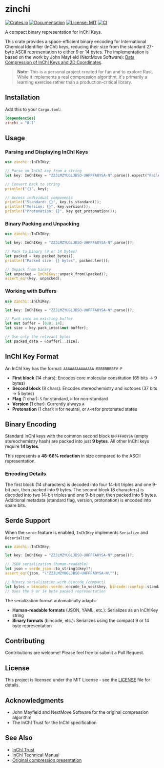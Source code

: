 # zinchi

[![Crates.io](https://img.shields.io/crates/v/zinchi.svg)](https://crates.io/crates/zinchi)
[![Documentation](https://docs.rs/zinchi/badge.svg)](https://docs.rs/zinchi)
[![License: MIT](https://img.shields.io/badge/License-MIT-yellow.svg)](https://opensource.org/licenses/MIT)
[![CI](https://github.com/OliverBScott/zinchi/workflows/CI/badge.svg)](https://github.com/OliverBScott/zinchi/actions)

A compact binary representation for InChI Keys.

This crate provides a space-efficient binary encoding for International Chemical Identifier (InChI) keys, reducing their size from the standard 27-byte ASCII representation to either 9 or 14 bytes. The implementation is based on the work by John Mayfield (NextMove Software): [Data Compression of InChI Keys and 2D Coordinates](https://www.nextmovesoftware.com/talks/Mayfield_DataCompressionOfInChIKeysAnd2dCoordinates_NIHINCHI_202103.pdf).

> **Note:** This is a personal project created for fun and to explore Rust. While it implements a real compression algorithm, it's primarily a learning exercise rather than a production-critical library.

## Installation

Add this to your `Cargo.toml`:

```toml
[dependencies]
zinchi = "0.1"
```

## Usage

### Parsing and Displaying InChI Keys

```rust
use zinchi::InChIKey;

// Parse an InChI key from a string
let key: InChIKey = "ZZJLMZYUGLJBSO-UHFFFAOYSA-N".parse().expect("Failed to parse InChIKey")

// Convert back to string
println!("{}", key);

// Access individual components
println!("Standard: {}", key.is_standard());
println!("Version: {}", key.version());
println!("Protonation: {}", key.get_protonation());
```

### Binary Packing and Unpacking

```rust
use zinchi::InChIKey;

let key: InChIKey = "ZZJLMZYUGLJBSO-UHFFFAOYSA-N".parse()?;

// Pack to binary (9 or 14 bytes)
let packed = key.packed_bytes();
println!("Packed size: {} bytes", packed.len());

// Unpack from binary
let unpacked = InChIKey::unpack_from(&packed)?;
assert_eq!(key, unpacked);
```

### Working with Buffers

```rust
use zinchi::InChIKey;

let key: InChIKey = "ZZJLMZYUGLJBSO-UHFFFAOYSA-N".parse()?;

// Pack into an existing buffer
let mut buffer = [0u8; 14];
let size = key.pack_into(&mut buffer);

// Use only the relevant bytes
let packed_data = &buffer[..size];
```

## InChI Key Format

An InChI key has the format: `AAAAAAAAAAAAAA-BBBBBBBBFV-P`

- **First block** (14 chars): Encodes core molecular constitution (65 bits → 9 bytes)
- **Second block** (8 chars): Encodes stereochemistry and isotopes (37 bits → 5 bytes)
- **Flag** (1 char): `S` for standard, `N` for non-standard
- **Version** (1 char): Currently always `A`
- **Protonation** (1 char): `N` for neutral, or `A`-`M` for protonated states

## Binary Encoding

Standard InChI keys with the common second block `UHFFFAOYSA` (empty stereochemistry hash) are packed into just **9 bytes**. All other InChI keys require **14 bytes**.

This represents a **48-66% reduction** in size compared to the ASCII representation.

### Encoding Details

The first block (14 characters) is decoded into four 14-bit triples and one 9-bit pair, then packed into 9 bytes. The second block (8 characters) is decoded into two 14-bit triples and one 9-bit pair, then packed into 5 bytes. Additional metadata (standard flag, version, protonation) is encoded into spare bits.

## Serde Support

When the `serde` feature is enabled, `InChIKey` implements `Serialize` and `Deserialize`:

```rust
use zinchi::InChIKey;

let key: InChIKey = "ZZJLMZYUGLJBSO-UHFFFAOYSA-N".parse()?;

// JSON serialization (human-readable)
let json = serde_json::to_string(&key)?;
assert_eq!(json, "\"ZZJLMZYUGLJBSO-UHFFFAOYSA-N\"");

// Binary serialization with bincode (compact)
let bytes = bincode::serde::encode_to_vec(&key, bincode::config::standard())?;
// Uses the 9 or 14 byte packed representation
```

The serialization format automatically adapts:
- **Human-readable formats** (JSON, YAML, etc.): Serializes as an InChIKey string
- **Binary formats** (bincode, etc.): Serializes using the compact 9 or 14 byte representation

## Contributing

Contributions are welcome! Please feel free to submit a Pull Request.

## License

This project is licensed under the MIT License - see the [LICENSE](LICENSE) file for details.

## Acknowledgments

- John Mayfield and NextMove Software for the original compression algorithm
- The InChI Trust for the InChI specification

## See Also

- [InChI Trust](https://www.inchi-trust.org/)
- [InChI Technical Manual](https://www.inchi-trust.org/download/104/InChI_TechMan.pdf)
- [Original compression presentation](https://www.nextmovesoftware.com/talks/Mayfield_DataCompressionOfInChIKeysAnd2dCoordinates_NIHINCHI_202103.pdf)

